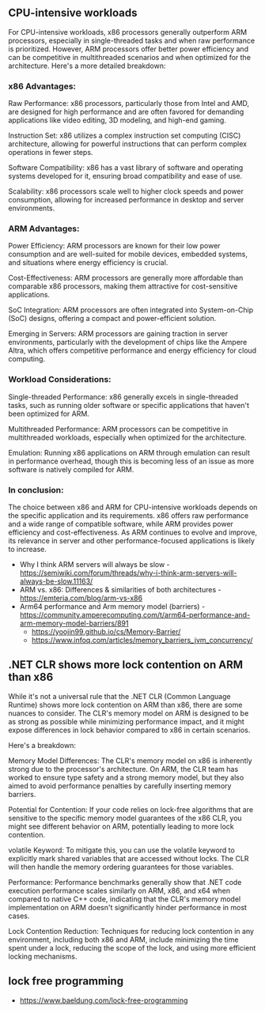 ## CPU-intensive workloads ##

For CPU-intensive workloads, x86 processors generally outperform ARM processors, especially in single-threaded tasks and when raw performance is prioritized. However, ARM processors offer better power efficiency and can be competitive in multithreaded scenarios and when optimized for the architecture. 
Here's a more detailed breakdown:

### x86 Advantages: ###
Raw Performance:
x86 processors, particularly those from Intel and AMD, are designed for high performance and are often favored for demanding applications like video editing, 3D modeling, and high-end gaming. 

Instruction Set:
x86 utilizes a complex instruction set computing (CISC) architecture, allowing for powerful instructions that can perform complex operations in fewer steps. 

Software Compatibility:
x86 has a vast library of software and operating systems developed for it, ensuring broad compatibility and ease of use. 

Scalability:
x86 processors scale well to higher clock speeds and power consumption, allowing for increased performance in desktop and server environments. 

### ARM Advantages: ###
Power Efficiency:
ARM processors are known for their low power consumption and are well-suited for mobile devices, embedded systems, and situations where energy efficiency is crucial. 

Cost-Effectiveness:
ARM processors are generally more affordable than comparable x86 processors, making them attractive for cost-sensitive applications. 

SoC Integration:
ARM processors are often integrated into System-on-Chip (SoC) designs, offering a compact and power-efficient solution. 

Emerging in Servers:
ARM processors are gaining traction in server environments, particularly with the development of chips like the Ampere Altra, which offers competitive performance and energy efficiency for cloud computing. 

### Workload Considerations: ###
Single-threaded Performance:
x86 generally excels in single-threaded tasks, such as running older software or specific applications that haven't been optimized for ARM. 

Multithreaded Performance:
ARM processors can be competitive in multithreaded workloads, especially when optimized for the architecture. 

Emulation:
Running x86 applications on ARM through emulation can result in performance overhead, though this is becoming less of an issue as more software is natively compiled for ARM. 

### In conclusion: ###
The choice between x86 and ARM for CPU-intensive workloads depends on the specific application and its requirements. x86 offers raw performance and a wide range of compatible software, while ARM provides power efficiency and cost-effectiveness. As ARM continues to evolve and improve, its relevance in server and other performance-focused applications is likely to increase. 



* Why I think ARM servers will always be slow - https://semiwiki.com/forum/threads/why-i-think-arm-servers-will-always-be-slow.11163/
* ARM vs. x86: Differences & similarities of both architectures - https://emteria.com/blog/arm-vs-x86
* Arm64 performance and Arm memory model (barriers) - https://community.amperecomputing.com/t/arm64-performance-and-arm-memory-model-barriers/891
  * https://yoojin99.github.io/cs/Memory-Barrier/
  * https://www.infoq.com/articles/memory_barriers_jvm_concurrency/


## .NET CLR shows more lock contention on ARM than x86 ##

While it's not a universal rule that the .NET CLR (Common Language Runtime) shows more lock contention on ARM than x86, there are some nuances to consider. The CLR's memory model on ARM is designed to be as strong as possible while minimizing performance impact, and it might expose differences in lock behavior compared to x86 in certain scenarios. 

Here's a breakdown:

Memory Model Differences:
The CLR's memory model on x86 is inherently strong due to the processor's architecture. On ARM, the CLR team has worked to ensure type safety and a strong memory model, but they also aimed to avoid performance penalties by carefully inserting memory barriers. 

Potential for Contention:
If your code relies on lock-free algorithms that are sensitive to the specific memory model guarantees of the x86 CLR, you might see different behavior on ARM, potentially leading to more lock contention. 

volatile Keyword:
To mitigate this, you can use the volatile keyword to explicitly mark shared variables that are accessed without locks. The CLR will then handle the memory ordering guarantees for those variables. 

Performance:
Performance benchmarks generally show that .NET code execution performance scales similarly on ARM, x86, and x64 when compared to native C++ code, indicating that the CLR's memory model implementation on ARM doesn't significantly hinder performance in most cases. 

Lock Contention Reduction:
Techniques for reducing lock contention in any environment, including both x86 and ARM, include minimizing the time spent under a lock, reducing the scope of the lock, and using more efficient locking mechanisms. 

## lock free programming ##

* https://www.baeldung.com/lock-free-programming
